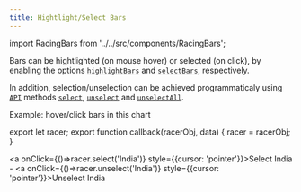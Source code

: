 ```yaml
---
title: Hightlight/Select Bars
---
```


import RacingBars from '../../src/components/RacingBars';

Bars can be hightlighted (on mouse hover) or selected (on click),
by enabling the options [`highlightBars`](../documentation/options.md#highlightbars) and [`selectBars`](../documentation/options.md#selectbars), respectively.

In addition, selection/unselection can be achieved programmaticaly using [`API`](../documentation/api.md) methods [`select`](../documentation/api.md#select-name-string--void), [`unselect`](../documentation/api.md#unselect-name-string--void) and [`unselectAll`](../documentation/api.md#unselectall---void).

Example: hover/click bars in this chart

export let racer;
export function callback(racerObj, data) {
racer = racerObj;
}

<a onClick={()=>racer.select('India')} style={{cursor: 'pointer'}}>Select India</a> -
<a onClick={()=>racer.unselect('India')} style={{cursor: 'pointer'}}>Unselect India</a>

<div className="gallery">
  <RacingBars
    dataUrl="/data/population.csv"
    dataType="csv"
    title="World Population"
    highlightBars={true}
    selectBars={true}
    callback={callback}
  />
</div>
